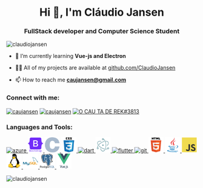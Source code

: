 <h1 align="center">Hi 👋, I'm Cláudio Jansen</h1>
<h3 align="center">FullStack developer and Computer Science Student</h3>

<p align="left">
  <img src="https://komarev.com/ghpvc/?username=claudiojansen&label=Profile%20views&color=0e75b6&style=flat" alt="claudiojansen" />
</p>

- 🌱 I’m currently learning **Vue-js and Electron**

- 👨‍💻 All of my projects are available at [github.com/ClaudioJansen](https://github.com/ClaudioJansen)

- 📫 How to reach me **caujansen@gmail.com**

<h3 align="left">Connect with me:</h3>
<p align="left">
<a href="https://fb.com/caujansen" target="blank"><img align="center" src="https://cdn.jsdelivr.net/npm/simple-icons@3.0.1/icons/facebook.svg" alt="caujansen" height="30" width="40" /></a>
<a href="https://instagram.com/caujansen" target="blank"><img align="center" src="https://cdn.jsdelivr.net/npm/simple-icons@3.0.1/icons/instagram.svg" alt="caujansen" height="30" width="40" /></a>
<a href="https://discord.gg/O CAU TA DE REK#3813" target="blank"><img align="center" src="https://cdn.jsdelivr.net/npm/simple-icons@3.0.1/icons/discord.svg" alt="O CAU TA DE REK#3813" height="30" width="40" /></a>
</p>

<h3 align="left">Languages and Tools:</h3>
<p align="left"> <a href="https://azure.microsoft.com/en-in/" target="_blank"> <img src="https://www.vectorlogo.zone/logos/microsoft_azure/microsoft_azure-icon.svg" alt="azure" width="40" height="40"/> </a> <a href="https://getbootstrap.com" target="_blank"> <img src="https://raw.githubusercontent.com/devicons/devicon/master/icons/bootstrap/bootstrap-plain-wordmark.svg" alt="bootstrap" width="40" height="40"/> </a> <a href="https://www.cprogramming.com/" target="_blank"> <img src="https://raw.githubusercontent.com/devicons/devicon/master/icons/c/c-original.svg" alt="c" width="40" height="40"/> </a> <a href="https://www.w3schools.com/css/" target="_blank"> <img src="https://raw.githubusercontent.com/devicons/devicon/master/icons/css3/css3-original-wordmark.svg" alt="css3" width="40" height="40"/> </a> <a href="https://dart.dev" target="_blank"> <img src="https://www.vectorlogo.zone/logos/dartlang/dartlang-icon.svg" alt="dart" width="40" height="40"/> </a> <a href="https://www.electronjs.org" target="_blank"> <img src="https://raw.githubusercontent.com/devicons/devicon/master/icons/electron/electron-original.svg" alt="electron" width="40" height="40"/> </a> <a href="https://flutter.dev" target="_blank"> <img src="https://www.vectorlogo.zone/logos/flutterio/flutterio-icon.svg" alt="flutter" width="40" height="40"/> </a> <a href="https://git-scm.com/" target="_blank"> <img src="https://www.vectorlogo.zone/logos/git-scm/git-scm-icon.svg" alt="git" width="40" height="40"/> </a> <a href="https://www.w3.org/html/" target="_blank"> <img src="https://raw.githubusercontent.com/devicons/devicon/master/icons/html5/html5-original-wordmark.svg" alt="html5" width="40" height="40"/> </a> <a href="https://www.java.com" target="_blank"> <img src="https://raw.githubusercontent.com/devicons/devicon/master/icons/java/java-original.svg" alt="java" width="40" height="40"/> </a> <a href="https://developer.mozilla.org/en-US/docs/Web/JavaScript" target="_blank"> <img src="https://raw.githubusercontent.com/devicons/devicon/master/icons/javascript/javascript-original.svg" alt="javascript" width="40" height="40"/> </a> <a href="https://www.linux.org/" target="_blank"> <img src="https://raw.githubusercontent.com/devicons/devicon/master/icons/linux/linux-original.svg" alt="linux" width="40" height="40"/> </a> <a href="https://www.mysql.com/" target="_blank"> <img src="https://raw.githubusercontent.com/devicons/devicon/master/icons/mysql/mysql-original-wordmark.svg" alt="mysql" width="40" height="40"/> </a> <a href="https://www.postgresql.org" target="_blank"> <img src="https://raw.githubusercontent.com/devicons/devicon/master/icons/postgresql/postgresql-original-wordmark.svg" alt="postgresql" width="40" height="40"/> </a> <a href="https://vuejs.org/" target="_blank"> <img src="https://raw.githubusercontent.com/devicons/devicon/master/icons/vuejs/vuejs-original-wordmark.svg" alt="vuejs" width="40" height="40"/> </a> </p>

<p><img align="center" src="https://github-readme-stats.vercel.app/api/top-langs?username=claudiojansen&show_icons=true&locale=en&layout=compact" alt="claudiojansen" /></p>
